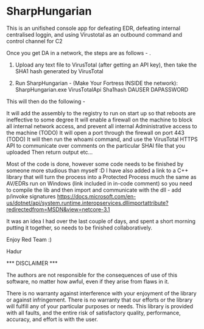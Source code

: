 # SharpHungarian

This is an unifished console app for defeating EDR, defeating internal centralised loggin, and using Virustotal as an outbound command and control channel for C2

Once you get DA in a network, the steps are as follows - .

1. Upload any text file to VirusTotal (after getting an API key), then take the SHA1 hash generated by VirusTotal

2. Run SharpHungarian - (Make Your Fortress INSIDE the network):   SharpHungarian.exe VirusTotalApi Sha1hash DAUSER DAPASSWORD

This will then do the following - 

It will add the assembly to the registry to run on start up so that reboots are ineffective to some degree
It will enable a firewall on the machine to block all internal network access, and prevent all internal Administrative access to the machine (TODO)
It will open a port through the firewall on port 443 (TODO)
It will then run the whoami command, and use the VirusTotal HTTPS API to communicate over comments on the particular SHAI file that you uploaded
Then return output etc...

Most of the code is done, however some code needs to be finished by someone more studious than myself :D
I have also added a link to a C++ library that will turn the process into a Protected Process much the same as AV/EDRs run on Windows (link included in in-code comment) so you need to compile the lib and then import and communicate with the dll - add p/invoke signatures https://docs.microsoft.com/en-us/dotnet/api/system.runtime.interopservices.dllimportattribute?redirectedfrom=MSDN&view=netcore-3.1

It was an idea I had over the last couple of days, and spent a short morning putting it together, so needs to be finished collaboratively.

Enjoy Red Team :)

Hadur

*** DISCLAIMER ***

The authors are not responsible for the consequences of use of this software, no matter how awful, even if they arise from flaws in it.

There is no warranty against interference with your enjoyment of the library or against infringement. There is no warranty that our efforts or the library will fulfill any of your particular purposes or needs. This library is provided with all faults, and the entire risk of satisfactory quality, performance, accuracy, and effort is with the user.
